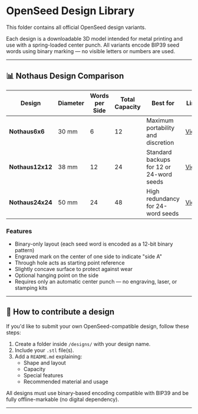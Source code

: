 # OpenSeed Design Library

This folder contains all official OpenSeed design variants.

Each design is a downloadable 3D model intended for metal printing and use with a spring-loaded center punch. All variants encode BIP39 seed words using binary marking — no visible letters or numbers are used.

---

## 📊 Nothaus Design Comparison

| Design           | Diameter | Words per Side | Total Capacity | Best for | Link |
|------------------|----------|----------------|----------------|----------|------|
| **Nothaus6x6**   | 30 mm    | 6              | 12             | Maximum portability and discretion | [View](./nothaus6x6) |
| **Nothaus12x12** | 38 mm    | 12             | 24             | Standard backups for 12 or 24-word seeds | [View](./nothaus12x12) |
| **Nothaus24x24** | 50 mm    | 24             | 48             | High redundancy for 24-word seeds | [View](./nothaus24x24) |

### Features

- Binary-only layout (each seed word is encoded as a 12-bit binary pattern)
- Engraved mark on the center of one side to indicate "side A"
- Through hole acts as starting point reference
- Slightly concave surface to protect against wear
- Optional hanging point on the side
- Requires only an automatic center punch — no engraving, laser, or stamping kits

---

## 🧩 How to contribute a design

If you'd like to submit your own OpenSeed-compatible design, follow these steps:

1. Create a folder inside `/designs/` with your design name.
2. Include your `.stl` file(s).
3. Add a `README.md` explaining:
   - Shape and layout
   - Capacity
   - Special features
   - Recommended material and usage

All designs must use binary-based encoding compatible with BIP39 and be fully offline-markable (no digital dependency).

---
